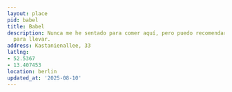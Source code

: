 ```yaml
---
layout: place
pid: babel
title: Babel
description: Nunca me he sentado para comer aquí, pero puedo recomendar sus falafels
  para llevar.
address: Kastanienallee, 33
latlng:
- 52.5367
- 13.407453
location: berlin
updated_at: '2025-08-10'
---
```

